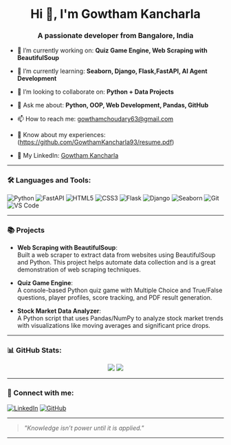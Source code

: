 <h1 align="center">Hi 👋, I'm Gowtham Kancharla</h1>
<h3 align="center">A passionate developer from Bangalore, India</h3>

- 🔭 I’m currently working on: **Quiz Game Engine, Web Scraping with BeautifulSoup**

- 🌱 I’m currently learning: **Seaborn, Django, Flask,FastAPI, AI Agent Development**

- 👯 I’m looking to collaborate on: **Python + Data Projects**

- 💬 Ask me about: **Python, OOP, Web Development, Pandas, GitHub**

- 📫 How to reach me: gowthamchoudary63@gmail.com  
- 📄 Know about my experiences:(https://github.com/GowthamKancharla93/resume.pdf)  
- 🔗 My LinkedIn: [Gowtham Kancharla](https://www.linkedin.com/in/gowtham-kancharla-584331284)

---

### 🛠️ Languages and Tools:
![Python](https://img.shields.io/badge/-Python-333333?style=flat&logo=python)
![FastAPI](https://img.shields.io/badge/-FastAPI-333333?style=flat&logo=fastapi)
![HTML5](https://img.shields.io/badge/-HTML5-333333?style=flat&logo=html5)
![CSS3](https://img.shields.io/badge/-CSS3-333333?style=flat&logo=css3)
![Flask](https://img.shields.io/badge/-Flask-333333?style=flat&logo=flask)
![Django](https://img.shields.io/badge/-Django-333333?style=flat&logo=django)
![Seaborn](https://img.shields.io/badge/-Seaborn-333333?style=flat&logo=seaborn)
![Git](https://img.shields.io/badge/-Git-333333?style=flat&logo=git)
![VS Code](https://img.shields.io/badge/-VS%20Code-333333?style=flat&logo=visual-studio-code)

---

### 📚 Projects

- **Web Scraping with BeautifulSoup**:  
  Built a web scraper to extract data from websites using BeautifulSoup and Python. This project helps automate data collection and is a great demonstration of web scraping techniques.

- **Quiz Game Engine**:  
  A console-based Python quiz game with Multiple Choice and True/False questions, player profiles, score tracking, and PDF result generation.

- **Stock Market Data Analyzer**:  
  A Python script that uses Pandas/NumPy to analyze stock market trends with visualizations like moving averages and significant price drops.

---

### 📊 GitHub Stats:
<p align="center">
  <img src="https://github-readme-stats.vercel.app/api?username=GowthamKancharla93&show_icons=true&theme=tokyonight" />
  <img src="https://github-readme-streak-stats.herokuapp.com?user=GowthamKancharla93&theme=tokyonight" />
</p>

---

### 🔗 Connect with me:
[![LinkedIn](https://img.shields.io/badge/-LinkedIn-0e76a8?style=flat&logo=linkedin&logoColor=white)](https://www.linkedin.com/in/gowtham-kancharla-584331284)
[![GitHub](https://img.shields.io/badge/-GitHub-black?style=flat&logo=github)](https://github.com/GowthamKancharla93)

---



> *"Knowledge isn’t power until it is applied."*

---

